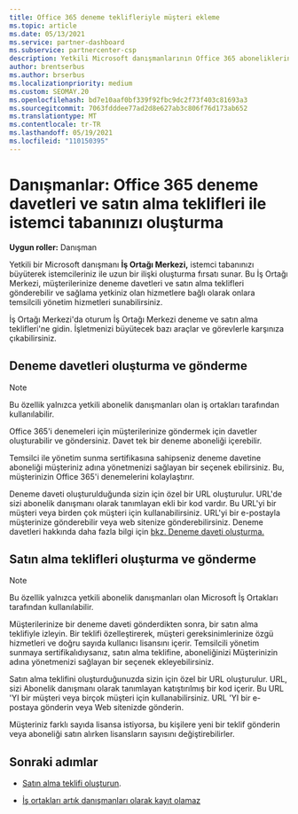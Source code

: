 ```yaml
---
title: Office 365 deneme teklifleriyle müşteri ekleme
ms.topic: article
ms.date: 05/13/2021
ms.service: partner-dashboard
ms.subservice: partnercenter-csp
description: Yetkili Microsoft danışmanlarının Office 365 aboneliklerini nasıl büyüteceklerini öğrenin. Office 365 deneme davetleri oluşturun ve istemcilere teklif satın alın.
author: brentserbus
ms.author: brserbus
ms.localizationpriority: medium
ms.custom: SEOMAY.20
ms.openlocfilehash: bd7e10aaf0bf339f92fbc9dc2f73f403c81693a3
ms.sourcegitcommit: 7063fdddee77ad2d8e627ab3c806f76d173ab652
ms.translationtype: MT
ms.contentlocale: tr-TR
ms.lasthandoff: 05/19/2021
ms.locfileid: "110150395"
---
```

# <a name="advisors-build-your-client-base-with-office-365-trial-invitations-and-purchase-offers"></a>Danışmanlar: Office 365 deneme davetleri ve satın alma teklifleri ile istemci tabanınızı oluşturma


**Uygun roller:** Danışman


Yetkili bir Microsoft danışmanı **İş Ortağı Merkezi,** istemci tabanınızı büyüterek istemcileriniz ile uzun bir ilişki oluşturma fırsatı sunar. Bu İş Ortağı Merkezi, müşterilerinize deneme davetleri ve satın alma teklifleri gönderebilir ve sağlama yetkiniz olan hizmetlere bağlı olarak onlara temsilcili yönetim hizmetleri sunabilirsiniz.

İş Ortağı Merkezi'da oturum İş Ortağı Merkezi deneme ve satın alma teklifleri'ne gidin. İşletmenizi büyütecek bazı araçlar ve görevlerle karşınıza çıkabilirsiniz.

## <a name="create-and-send-trial-invitations"></a>Deneme davetleri oluşturma ve gönderme

> [!NOTE]
> Bu özellik yalnızca yetkili abonelik danışmanları olan iş ortakları tarafından kullanılabilir.

Office 365'i denemeleri için müşterilerinize göndermek için davetler oluşturabilir ve göndersiniz. Davet tek bir deneme aboneliği içerebilir.

Temsilci ile yönetim sunma sertifikasına sahipseniz deneme davetine aboneliği müşteriniz adına yönetmenizi sağlayan bir seçenek ebilirsiniz. Bu, müşterinizin Office 365'i denemelerini kolaylaştırır.

Deneme daveti oluşturulduğunda sizin için özel bir URL oluşturulur. URL'de sizi abonelik danışmanı olarak tanımlayan ekli bir kod vardır. Bu URL'yi bir müşteri veya birden çok müşteri için kullanabilirsiniz. URL'yi bir e-postayla müşterinize gönderebilir veya web sitenize gönderebilirsiniz.
Deneme davetleri hakkında daha fazla bilgi için [bkz. Deneme daveti oluşturma.](advisors-create-a-trial-invitation.md)

## <a name="create-and-send-purchase-offers"></a>Satın alma teklifleri oluşturma ve gönderme

> [!NOTE]
> Bu özellik yalnızca yetkili abonelik danışmanları olan Microsoft İş Ortakları tarafından kullanılabilir.

Müşterilerinize bir deneme daveti gönderdikten sonra, bir satın alma teklifiyle izleyin. Bir teklifi özelleştirerek, müşteri gereksinimlerinize özgü hizmetleri ve doğru sayıda kullanıcı lisansını içerir. Temsilcili yönetim sunmaya sertifikalıdıysanız, satın alma teklifine, aboneliğinizi Müşterinizin adına yönetmenizi sağlayan bir seçenek ekleyebilirsiniz.

Satın alma teklifini oluşturduğunuzda sizin için özel bir URL oluşturulur. URL, sizi Abonelik danışmanı olarak tanımlayan katıştırılmış bir kod içerir. Bu URL 'YI bir müşteri veya birçok müşteri için kullanabilirsiniz. URL 'YI bir e-postaya gönderin veya Web sitenizde gönderin.

Müşteriniz farklı sayıda lisansa istiyorsa, bu kişilere yeni bir teklif gönderin veya aboneliği satın alırken lisansların sayısını değiştirebilirler.

## <a name="next-steps"></a>Sonraki adımlar

- [Satın alma teklifi oluşturun](advisor-create-a-purchase-offer.md).

- [İş ortakları artık danışmanları olarak kayıt olamaz](advisors-no-csp.md)
